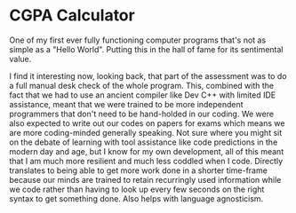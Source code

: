 # CGPA Calculator #
One of my first ever fully functioning computer programs that's not as simple as a "Hello World". Putting this in the hall of fame for its sentimental value. 

I find it interesting now, looking back, that part of the assessment was to do a full manual desk check of the whole program. This, combined with the fact that we had to use an ancient compiler like Dev C++ with limited IDE assistance, meant that we were trained to be more independent programmers that don't need to be hand-holded in our coding. We were also expected to write out our codes on papers for exams which means we are more coding-minded generally speaking. Not sure where you might sit on the debate of learning with tool assistance like code predictions in the modern day and age, but I know for my own development, all of this meant that I am much more resilient and much less coddled when I code. Directly translates to being able to get more work done in a shorter time-frame because our minds are trained to retain recurringly used information while we code rather than having to look up every few seconds on the right syntax to get something done. Also helps with language agnosticism.

